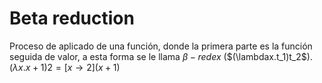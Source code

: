 # Beta reduction
Proceso de aplicado de una función, donde la primera parte es la función seguida de valor, a esta forma se le llama $\beta-redex$ ($(\lambdax.t_1)t_2$).
$(\lambda x.x+1)2 = [x\rightarrow2](x+1)$
